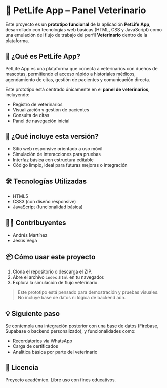 # 🐾 PetLife App – Panel Veterinario

Este proyecto es un **prototipo funcional** de la aplicación **PetLife App**, desarrollado con tecnologías web básicas (HTML, CSS y JavaScript) como una emulación del flujo de trabajo del perfil **Veterinario** dentro de la plataforma.

## 📱 ¿Qué es PetLife App?

PetLife App es una plataforma que conecta a veterinarios con dueños de mascotas, permitiendo el acceso rápido a historiales médicos, agendamiento de citas, gestión de pacientes y comunicación directa.

Este prototipo está centrado únicamente en el **panel de veterinarios**, incluyendo:

- Registro de veterinarios
- Visualización y gestión de pacientes
- Consulta de citas
- Panel de navegación inicial

## 🚀 ¿Qué incluye esta versión?

- Sitio web responsive orientado a uso móvil
- Simulación de interacciones para pruebas
- Interfaz básica con estructura editable
- Código limpio, ideal para futuras mejoras o integración

## 🛠️ Tecnologías Utilizadas

- HTML5
- CSS3 (con diseño responsive)
- JavaScript (funcionalidad básica)

## 👨‍💻 Contribuyentes

- Andrés Martínez
- Jesús Vega

## 📦 Cómo usar este proyecto

1. Clona el repositorio o descarga el ZIP.
2. Abre el archivo `index.html` en tu navegador.
3. Explora la simulación de flujo veterinario.

> Este prototipo está pensado para demostración y pruebas visuales. No incluye base de datos ni lógica de backend aún.

## 💡 Siguiente paso

Se contempla una integración posterior con una base de datos (Firebase, Supabase o backend personalizado), y funcionalidades como:

- Recordatorios vía WhatsApp
- Carga de certificados
- Analítica básica por parte del veterinario

## 📄 Licencia

Proyecto académico. Libre uso con fines educativos.
